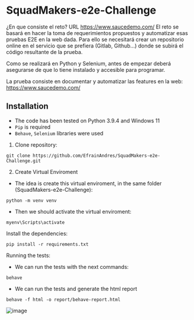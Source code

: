 # SquadMakers-e2e-Challenge

¿En que consiste el reto?
URL https://www.saucedemo.com/
El reto se basará en hacer la toma de requerimientos
propuestos y automatizar esas pruebas E2E en la web dada.
Para ello se necesitará crear un repositorio online en el servicio
que se prefiera (Gitlab, Github...) donde se subirá el código
resultante de la prueba. 


Como se realizará en Python y Selenium, antes de empezar
deberá asegurarse de que lo tiene instalado y accesible para
programar.


La prueba consiste en documentar y automatizar las features en
la web: https://www.saucedemo.com/

## Installation
- The code has been tested on Python 3.9.4 and Windows 11
- `Pip` is required
- `Behave`, `Selenium` libraries were used

1. Clone repository:
```
git clone https://github.com/EfrainAndres/SquadMakers-e2e-Challenge.git
```

2. Create Virtual Enviroment
- The idea is create this virtual enviroment, in the same folder (SquadMakers-e2e-Challenge):
```
python -m venv venv
```
- Then we should activate the virtual enviroment:
```
myenv\Scripts\activate
```
Install the dependencies:
```
pip install -r requirements.txt
```

Running the tests:
- We can run the tests with the next commands:
```
behave
```

- We can run the tests and generate the html report
```
behave -f html -o report/behave-report.html
```

![image](https://user-images.githubusercontent.com/20568951/208354238-7c241df3-d721-4a5b-baad-439fbe4fa633.png)
